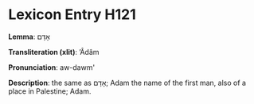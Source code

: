 # Lexicon Entry H121

**Lemma**: אָדָם

**Transliteration (xlit)**: ʼÂdâm

**Pronunciation**: aw-dawm'

**Description**:
the same as אָדָם; Adam the name of the first man, also of a place in Palestine; Adam.
